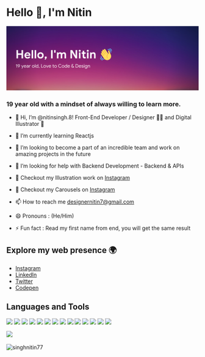 <h1 align="left">Hello 👋, I'm Nitin</h1>

![](https://raw.githubusercontent.com/singhnitin77/singhnitin77/main/github-banner.png)

<h3 align="left">19 year old with a mindset of always willing to learn more.</h3>

- 🔭 Hi, I’m @nitinsingh.8! Front-End Developer / Designer 👩‍💻 and Digital Illustrator 🎨

- 🌱 I’m currently learning Reactjs

- 👯 I’m looking to become a part of an incredible team and work on amazing projects in the future

- 🤝 I’m looking for help with Backend Development - Backend & APIs

- 🎨 Checkout my Illustration work on [Instagram](https://www.instagram.com/nitinsingh.8/)

- 🎨 Checkout my Carousels on [Instagram](https://www.instagram.com/thedesignernitin/)

- 📫 How to reach me designernitin7@gmail.com

- 😄 Pronouns : (He/Him)

- ⚡ Fun fact : Read my first name from end, you will get the same result

## Explore my web presence 🌍

- [Instagram](https://www.instagram.com/nitinsingh.8/)
- [LinkedIn](https://www.linkedin.com/in/singhnitin16/)
- [Twitter](https://twitter.com/singh_nitin16)
- [Codepen](https://codepen.io/singh_nitin16/)

## Languages and Tools

![](https://img.shields.io/badge/HTML5-E34F26?style=for-the-badge&logo=html5&logoColor=white)
![](https://img.shields.io/badge/JavaScript-F7DF1E?style=for-the-badge&logo=javascript&logoColor=black)
![](https://img.shields.io/badge/Node.js-43853D?style=for-the-badge&logo=node.js&logoColor=white)
![](https://img.shields.io/badge/CSS3-1572B6?style=for-the-badge&logo=css3&logoColor=white)
![](https://img.shields.io/badge/Sass-CC6699?style=for-the-badge&logo=sass&logoColor=white)
![](https://img.shields.io/badge/Express.js-404D59?style=for-the-badge)
![](https://img.shields.io/badge/React-20232A?style=for-the-badge&logo=react&logoColor=61DAFB)
![](https://img.shields.io/badge/Tailwind_CSS-38B2AC?style=for-the-badge&logo=tailwind-css&logoColor=white)
![](https://img.shields.io/badge/Bootstrap-563D7C?style=for-the-badge&logo=bootstrap&logoColor=white)
![](https://img.shields.io/badge/Netlify-00C7B7?style=for-the-badge&logo=netlify&logoColor=white)
![](https://img.shields.io/badge/MongoDB-4EA94B?style=for-the-badge&logo=mongodb&logoColor=white)
![](https://img.shields.io/badge/Heroku-430098?style=for-the-badge&logo=heroku&logoColor=white)
![](https://img.shields.io/badge/Google_Cloud-4285F4?style=for-the-badge&logo=google-cloud&logoColor=white)
![](https://img.shields.io/badge/figma-0AC97F?style=for-the-badge&logo=figma&logoColor=white)


![](https://github-readme-stats.vercel.app/api?username=singhnitin77&show_icons=true&bg_color=45,fc00ff,00dbde&title_color=fff&text_color=fff)

<p><img align="center" src="https://github-readme-streak-stats.herokuapp.com/?user=singhnitin77&" alt="singhnitin77" /></p>




